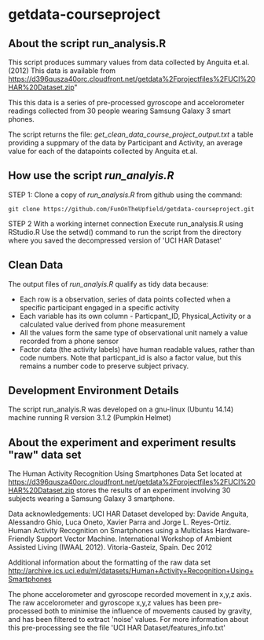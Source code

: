 # getdata-courseproject

About the script run_analysis.R
---

This script produces summary values from data collected by Anguita et.al. (2012)
This data is available from  
https://d396qusza40orc.cloudfront.net/getdata%2Fprojectfiles%2FUCI%20HAR%20Dataset.zip"

This this data is a series of pre-processed gyroscope and accelorometer readings collected from 30 people wearing Samsung Galaxy 3 smart phones. 


The script returns the file:
*get_clean_data_course_project_output.txt*  a table providing a suppmary of the data by Participant and Activity, an average value for each of the datapoints collected by  Anguita et.al. 


How use the script *run_analyis.R*
---

STEP 1: Clone a copy of *run_analysis.R* from github using the command:

```
git clone https://github.com/FunOnTheUpfield/getdata-courseproject.git
```

STEP 2  With a working internet connection
Execute run_analysis.R using RStudio.R
Use the setwd() command to run the script from the directory where you saved the decompressed version of 'UCI HAR Dataset'


Clean Data
---
The output files of *run_analyis.R* qualify as tidy data because:

- Each row is a observation, series of data points collected when a specific participant engaged in a specific activity
- Each variable has its own column - Particpant_ID, Physical_Activity or a calculated value derived from phone measurement
- All the values form the same type of observational unit namely a value recorded from a phone sensor
- Factor data (the activity labels) have human readable values, rather than code numbers. Note that particpant_id is also a factor value, but this remains a number code to preserve subject privacy.


Development Environment Details
---
The script run_analyis.R was developed on a gnu-linux (Ubuntu 14.14) machine running
R version 3.1.2 (Pumpkin Helmet)


About the experiment and experiment results "raw" data set
---

The Human Activity Recognition Using Smartphones Data Set 
located at https://d396qusza40orc.cloudfront.net/getdata%2Fprojectfiles%2FUCI%20HAR%20Dataset.zip
stores the results of an experiment involving 30 subjects wearing a Samsung Galaxy 3 smartphone.

Data acknowledgements:
  UCI HAR Dataset developed by:
  Davide Anguita, Alessandro Ghio, Luca Oneto, Xavier Parra and Jorge L. Reyes-Ortiz. 
  Human Activity Recognition on Smartphones using a Multiclass Hardware-Friendly Support Vector Machine. 
  International Workshop of Ambient Assisted Living (IWAAL 2012). Vitoria-Gasteiz, Spain. Dec 2012

Additional information about the formatting of the raw data set
http://archive.ics.uci.edu/ml/datasets/Human+Activity+Recognition+Using+Smartphones


The phone accelorometer and gyroscope recorded movement in x,y,z axis.
The raw accelorometer and gyroscope x,y,z values has been pre-processed both to minimise the influence of movements caused by gravity, and has been filtered to extract 'noise' values.
For more information about this pre-processing see the file 'UCI HAR Dataset/features_info.txt'

